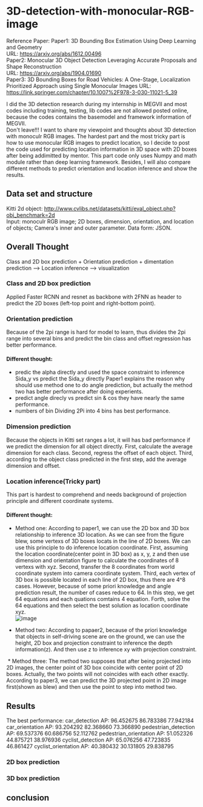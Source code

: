 # 3D-detection-with-monocular-RGB-image  
Reference Paper: 
Paper1: 3D Bounding Box Estimation Using Deep Learning and Geometry    
URL: https://arxiv.org/abs/1612.00496  
Paper2: Monocular 3D Object Detection Leveraging Accurate Proposals and Shape Reconstruction    
URL: https://arxiv.org/abs/1904.01690    
Paper3: 3D Bounding Boxes for Road Vehicles: A One-Stage, Localization Prioritized Approach using Single Monocular Images URL: https://link.springer.com/chapter/10.1007%2F978-3-030-11021-5_39  

I did the 3D detection research during my internship in MEGVII and most codes including training, testing, lib codes are not allowed posted online, because the codes contains the basemodel and framework information of MEGVII.  
Don't leave!!!
I want to share my viewpoint and thoughts about 3D detection with monoculr RGB images. The hardest part and the most tricky part is how to use monocular RGB images to predict location, so I decide to post the code used for predicting location information in 3D space with 2D boxes after being addimitted by mentor. This part code only uses Numpy and math module rather than deep learning framework. Besides, I will also compare different methods to predict orientation and location inference and show the results.
## Data set and structure
Kitti 2d object: http://www.cvlibs.net/datasets/kitti/eval_object.php?obj_benchmark=2d  
Input: monoculr RGB image; 2D boxes, dimension, orientation, and location of objects; Camera's inner and outer parameter.
Data form: JSON.
## Overall Thought
Class and 2D box prediction + Orientation prediction + dimentation prediction --> Location inference --> visualization
### Class and 2D box prediction
Applied Faster RCNN and resnet as backbone with 2FNN as header to predict the 2D boxes (left-top point and right-bottom point).
### Orientation prediction
Because of the 2pi range is hard for model to learn, thus divides the 2pi range into several bins and predict the bin class and offset regression has better performance.
#### Different thought:
* predic the alpha directly and used the space constraint to inference Sida_y  vs   predict the Sida_y directly
Paper1 explains the reason why should use method one to do angle prediction, but actually the method two has better performance after doing experients.
* predict angle direcly vs predict sin & cos
they have nearly the same performance.
* numbers of bin
Dividing 2Pi into 4 bins has best performance.
### Dimension prediction
Because the objects in Kitti set ranges a lot, it will has bad performance if we predict the dimension for all object directly.
First, calculate the average dimension for each class. Second, regress the offset of each object. Third, according to the object class predicted in the first step, add the average dimension and offset.
### Location inference(Tricky part)
This part is hardest to comprehend and needs background of projection principle and different coordinate systems.
#### Different thought:
* Method one: According to paper1, we can use the 2D box and 3D box relationship to inference 3D location. As we can see from the figure blew, some vertexs of 3D boxes locats in the line of 2D boxes. We can use this principle to do inference location coordinate. First, assuming the location coordinate(center point in 3D box) as x, y, z and then use dimension and orientation figure to calculate the coordinates of 8 vertexs with xyz. Second, transfer the 8 coordinates from world coordinate system into camera coordinate system. Third, each vertex of 3D box is possible located in each line of 2D box, thus there are 4^8 cases. However, because of some priori knowledge and angle prediction result, the number of cases reduce to 64. In this step, we get 64 equations and each quations comtains 4 equation. Forth, solve the 64 equations and then select the best solution as location coordinate xyz.  
![image](https://github.com/ZhixinLai/3D-detection-with-monocular-RGB-image/blob/master/images/img1.png)

* Method two: According to papaer2, because of the priori knowledge that objects in self-driving scene are on the ground, we can use the height, 2D box and projection constraint to inference the depth information(z). And then use z to inference xy with projection constraint.

<img>  
*  Method three: The method two supposes that after being projected into 2D images, the center point of 3D box coincide with center point of 2D boxes. Actually, the two points will not coincides with each other exactly. According to paper3, we can predict the 3D projected point in 2D image first(shown as blew) and then use the point to step into method two.
<img>  

## Results
The best performance:
car_detection AP: 96.452675 86.783386 77.942184
car_orientation AP: 93.204292 82.368660 73.366890
pedestrian_detection AP: 69.537376 60.686756 52.112762
pedestrian_orientation AP: 51.052326 44.875721 38.976936
cyclist_detection AP: 65.076256 47.723835 46.861427
cyclist_orientation AP: 40.380432 30.131805 29.838795
### 2D box prediction

### 3D box prediction  

## conclusion  
<img>  
